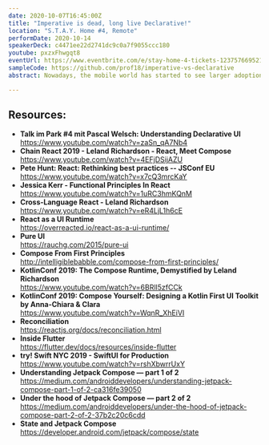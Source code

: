 ```yaml
---
date: 2020-10-07T16:45:00Z
title: "Imperative is dead, long live Declarative!"
location: "S.T.A.Y. Home #4, Remote"
performDate: 2020-10-14
speakerDeck: c4471ee22d2741dc9c0a7f9055ccc180
youtube: pxzxFhwgqt8
eventUrl: https://www.eventbrite.com/e/stay-home-4-tickets-123757669521
sampleCode: https://github.com/prof18/imperative-vs-declarative
abstract: Nowadays, the mobile world has started to see larger adoption of the declarative style to build UI as opposed to the (not so) old imperative style. This pattern is borrowed from the web world, from frameworks like React and Vue.js and it started to appear in the mobile world first with React Native, then with Flutter and finally, it captured the attention of the "native world" with Jetpack Compose and Swift UI.<br><br>In this talk, we will explore the declarative style of building UI compared with the imperative one. We will try to enter in this mindset by finding the differences and by looking at some examples of these patterns.

---
```


## Resources:

- **Talk im Park #4 mit Pascal Welsch: Understanding Declarative UI**\
    https://www.youtube.com/watch?v=zaSn_qA7Nb4
- **Chain React 2019 - Leland Richardson - React, Meet Compose**\
    https://www.youtube.com/watch?v=4EFjDSijAZU
- **Pete Hunt: React: Rethinking best practices -- JSConf EU**\
    https://www.youtube.com/watch?v=x7cQ3mrcKaY
- **Jessica Kerr - Functional Principles In React**\
    https://www.youtube.com/watch?v=1uRC3hmKQnM
- **Cross-Language React - Leland Richardson**\
    https://www.youtube.com/watch?v=eR4LjL1h6cE
- **React as a UI Runtime**\
    https://overreacted.io/react-as-a-ui-runtime/
- **Pure UI**\
    https://rauchg.com/2015/pure-ui
- **Compose From First Principles**\
    http://intelligiblebabble.com/compose-from-first-principles/
- **KotlinConf 2019: The Compose Runtime, Demystified by Leland Richardson**\
    https://www.youtube.com/watch?v=6BRlI5zfCCk
- **KotlinConf 2019: Compose Yourself: Designing a Kotlin First UI Toolkit by Anna-Chiara & Clara**\
    https://www.youtube.com/watch?v=WqnR_XhEiVI
- **Reconciliation**\
    https://reactjs.org/docs/reconciliation.html
- **Inside Flutter**\
    https://flutter.dev/docs/resources/inside-flutter
- **try! Swift NYC 2019 - SwiftUI for Production**\
    https://www.youtube.com/watch?v=rshXbwrrUxY
- **Understanding Jetpack Compose — part 1 of 2**\
    https://medium.com/androiddevelopers/understanding-jetpack-compose-part-1-of-2-ca316fe39050
- **Under the hood of Jetpack Compose — part 2 of 2**\
    https://medium.com/androiddevelopers/under-the-hood-of-jetpack-compose-part-2-of-2-37b2c20c6cdd
- **State and Jetpack Compose**\
    https://developer.android.com/jetpack/compose/state
